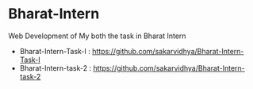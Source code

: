 # Bharat-Intern
Web Development of My both the task in Bharat Intern
* Bharat-Intern-Task-I : https://github.com/sakarvidhya/Bharat-Intern-Task-I
* Bharat-Intern-task-2 : https://github.com/sakarvidhya/Bharat-Intern-task-2
